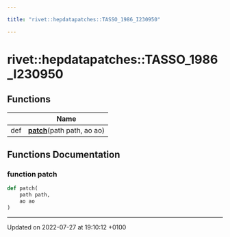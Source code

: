 ```yaml
---

title: "rivet::hepdatapatches::TASSO_1986_I230950"

---
```


# rivet::hepdatapatches::TASSO_1986_I230950



## Functions

|                | Name           |
| -------------- | -------------- |
| def | **[patch](http://example.org/namespaces/namespacerivet_1_1hepdatapatches_1_1tasso__1986__i230950/#function-patch)**(path path, ao ao) |


## Functions Documentation

### function patch

```python
def patch(
    path path,
    ao ao
)
```






-------------------------------

Updated on 2022-07-27 at 19:10:12 +0100